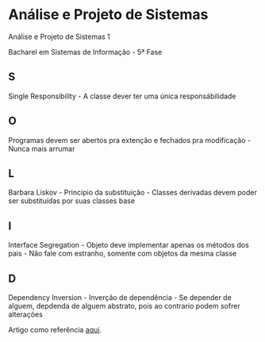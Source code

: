 Análise e Projeto de Sistemas
========

Análise e Projeto de Sistemas 1

Bacharel em Sistemas de Informação - 5ª Fase


<h2>S</h2>Single Responsibility - A classe dever ter uma única responsábilidade
<h2>O</h2>Programas devem ser abertos pra extenção e fechados pra modificação - Nunca mais arrumar
<h2>L</h2>Barbara Liskov - Princípio da substituição - Classes derivadas devem poder ser substituídas por suas classes base
<h2>I</h2>Interface Segregation - Objeto deve implementar apenas os métodos dos pais - Não fale com estranho, somente com objetos da mesma classe
<h2>D</h2>Dependency Inversion - Inverção de dependência - Se depender de alguem, depdenda de alguem abstrato, pois ao contrario podem sofrer alterações


Artigo como referência <a href="http://robsoncastilho.com.br/2013/03/21/principios-solid-principio-de-substituicao-de-liskov-lsp/" target="blank">aqui</a>.
